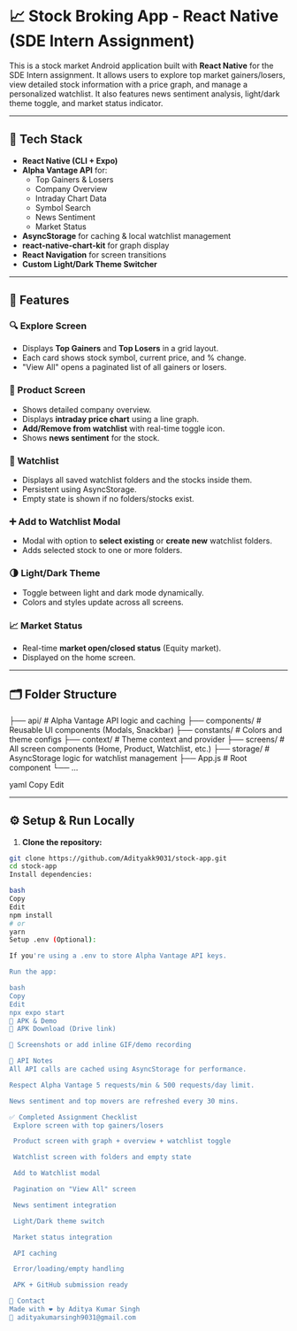 # 📈 Stock Broking App - React Native (SDE Intern Assignment)

This is a stock market Android application built with **React Native** for the SDE Intern assignment. It allows users to explore top market gainers/losers, view detailed stock information with a price graph, and manage a personalized watchlist. It also features news sentiment analysis, light/dark theme toggle, and market status indicator.

---

## 🔧 Tech Stack

- **React Native (CLI + Expo)**
- **Alpha Vantage API** for:
  - Top Gainers & Losers
  - Company Overview
  - Intraday Chart Data
  - Symbol Search
  - News Sentiment
  - Market Status
- **AsyncStorage** for caching & local watchlist management
- **react-native-chart-kit** for graph display
- **React Navigation** for screen transitions
- **Custom Light/Dark Theme Switcher**

---

## 📱 Features

### 🔍 Explore Screen
- Displays **Top Gainers** and **Top Losers** in a grid layout.
- Each card shows stock symbol, current price, and % change.
- "View All" opens a paginated list of all gainers or losers.

### 🌟 Product Screen
- Shows detailed company overview.
- Displays **intraday price chart** using a line graph.
- **Add/Remove from watchlist** with real-time toggle icon.
- Shows **news sentiment** for the stock.

### 📂 Watchlist
- Displays all saved watchlist folders and the stocks inside them.
- Persistent using AsyncStorage.
- Empty state is shown if no folders/stocks exist.

### ➕ Add to Watchlist Modal
- Modal with option to **select existing** or **create new** watchlist folders.
- Adds selected stock to one or more folders.

### 🌗 Light/Dark Theme
- Toggle between light and dark mode dynamically.
- Colors and styles update across all screens.

### 📈 Market Status
- Real-time **market open/closed status** (Equity market).
- Displayed on the home screen.

---

## 🗂 Folder Structure

├── api/ # Alpha Vantage API logic and caching
├── components/ # Reusable UI components (Modals, Snackbar)
├── constants/ # Colors and theme configs
├── context/ # Theme context and provider
├── screens/ # All screen components (Home, Product, Watchlist, etc.)
├── storage/ # AsyncStorage logic for watchlist management
├── App.js # Root component
└── ...

yaml
Copy
Edit

---

## ⚙️ Setup & Run Locally

1. **Clone the repository:**

```bash
git clone https://github.com/Adityakk9031/stock-app.git
cd stock-app
Install dependencies:

bash
Copy
Edit
npm install
# or
yarn
Setup .env (Optional):

If you're using a .env to store Alpha Vantage API keys.

Run the app:

bash
Copy
Edit
npx expo start
🚀 APK & Demo
🔗 APK Download (Drive link)

📸 Screenshots or add inline GIF/demo recording

📌 API Notes
All API calls are cached using AsyncStorage for performance.

Respect Alpha Vantage 5 requests/min & 500 requests/day limit.

News sentiment and top movers are refreshed every 30 mins.

✅ Completed Assignment Checklist
 Explore screen with top gainers/losers

 Product screen with graph + overview + watchlist toggle

 Watchlist screen with folders and empty state

 Add to Watchlist modal

 Pagination on "View All" screen

 News sentiment integration

 Light/Dark theme switch

 Market status integration

 API caching

 Error/loading/empty handling

 APK + GitHub submission ready

📩 Contact
Made with ❤️ by Aditya Kumar Singh
📧 adityakumarsingh9031@gmail.com


